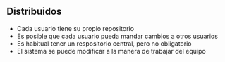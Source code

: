 ## Distribuidos

* Cada usuario tiene su propio repositorio
* Es posible que cada usuario pueda mandar cambios a otros usuarios
* Es habitual tener un respositorio central, pero no obligatorio
 * El sistema se puede modificar a la manera de trabajar del equipo
